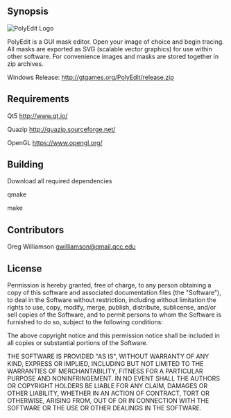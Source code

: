 ## Synopsis

![PolyEdit Logo](http://gtgames.org/PolyEdit/icon.png)

PolyEdit is a GUI mask editor. Open your image of choice and begin tracing. All masks are exported as SVG (scalable vector graphics) for use within other software. For convenience images and masks are stored together in zip archives.

Windows Release: http://gtgames.org/PolyEdit/release.zip

## Requirements

Qt5 http://www.qt.io/

Quazip http://quazip.sourceforge.net/

OpenGL https://www.opengl.org/

## Building

Download all required dependencies

qmake

make

## Contributors

Greg Williamson gwilliamson@qmail.qcc.edu

## License

Permission is hereby granted, free of charge, to any person obtaining a copy of this software and associated documentation files (the "Software"), to deal in the Software without restriction, including without limitation the rights to use, copy, modify, merge, publish, distribute, sublicense, and/or sell copies of the Software, and to permit persons to whom the Software is furnished to do so, subject to the following conditions:

The above copyright notice and this permission notice shall be included in all copies or substantial portions of the Software.

THE SOFTWARE IS PROVIDED "AS IS", WITHOUT WARRANTY OF ANY KIND, EXPRESS OR IMPLIED, INCLUDING BUT NOT LIMITED TO THE WARRANTIES OF MERCHANTABILITY, FITNESS FOR A PARTICULAR PURPOSE AND NONINFRINGEMENT. IN NO EVENT SHALL THE AUTHORS OR COPYRIGHT HOLDERS BE LIABLE FOR ANY CLAIM, DAMAGES OR OTHER LIABILITY, WHETHER IN AN ACTION OF CONTRACT, TORT OR OTHERWISE, ARISING FROM, OUT OF OR IN CONNECTION WITH THE SOFTWARE OR THE USE OR OTHER DEALINGS IN THE SOFTWARE.
